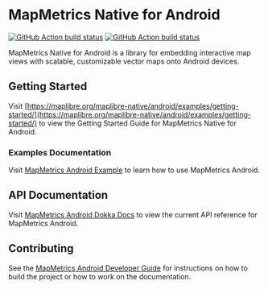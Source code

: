 # MapMetrics Native for Android

[![GitHub Action build status](https://github.com/maplibre/maplibre-native/workflows/android-ci/badge.svg)](https://github.com/maplibre/maplibre-native/actions/workflows/android-ci.yml) [![GitHub Action build status](https://github.com/maplibre/maplibre-native/workflows/android-release/badge.svg)](https://github.com/maplibre/maplibre-native/actions/workflows/android-release.yml)

MapMetrics Native for Android is a library for embedding interactive map views with scalable, customizable vector maps onto Android devices.

## Getting Started

Visit [https://maplibre.org/maplibre-native/android/examples/getting-started/](https://maplibre.org/maplibre-native/android/examples/getting-started/) to view the Getting Started Guide for MapMetrics Native for Android.

### Examples Documentation

Visit [MapMetrics Android Example](https://maplibre.org/maplibre-native/android/examples/) to learn how to use MapMetrics Android.

## API Documentation

Visit [MapMetrics Android Dokka Docs](https://maplibre.org/maplibre-native/android/api/) to view the current API reference for MapMetrics Android.

## Contributing

See the [MapMetrics Android Developer Guide](https://maplibre.org/maplibre-native/docs/book/android) for instructions on how to build the project or how to work on the documentation.
